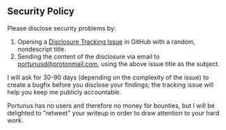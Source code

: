## Security Policy

Please disclose security problems by:

1. Opening a [Disclosure Tracking Issue][1] in GitHub with a random, nondescript
   title.
1. Sending the content of the disclosure via email to
   portunusd@protonmail.com, using the above issue title as the subject.

I will ask for 30-90 days (depending on the complexity of the issue) to create a
bugfix before you disclose your findings; the tracking issue will help you keep
me publicly accountable.

Portunus has no users and therefore no money for bounties, but I will be
delighted to "retweet" your writeup in order to draw attention to your hard
work.

[1]: https://github.com/robertdfrench/portunus/issues/new/choose
